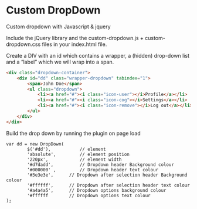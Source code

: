 # Custom DropDown 
Custom dropdown with Javascript &amp; jquery

Include the jQuery library and the custom-dropdown.js + custom-dropdown.css files  in your index.html file.

Create a DIV with an id which contains a wrapper, a (hidden) drop-down list and a “label” which we will wrap into a span. 

```html
<div class="dropdown-container">
    <div id="dd" class="wrapper-dropdown" tabindex="1">
        <span>John Doe</span>
        <ul class="dropdown">
            <li><a href="#"><i class="icon-user"></i>Profile</a></li>
            <li><a href="#"><i class="icon-cog"></i>Settings</a></li>
            <li><a href="#"><i class="icon-remove"></i>Log out</a></li>
        </ul>
    </div>
</div>
```

Build the drop down by running the plugin on page load
```
var dd = new DropDown( 
		$('#dd'),     		// element
		'absolute', 		// element position
		'220px',     		// element width
		'#d7dadd',  		// Dropdown header Background colour
		‘#000000' , 		// Dropdown header text colour
		'#3e3e3e',		// Dropdown after selection header Background colour
 		'#ffffff',		// Dropdown after selection header text colour
		'#a4a4a5',		// Dropdown options background colour
		'#ffffff		// Dropdown options text colour
);
```
